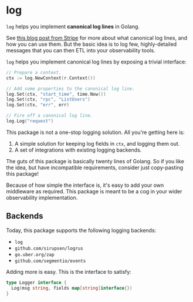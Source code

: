 # log

`log` helps you implement **canonical log lines** in Golang.

See [this blog post from Stripe][stripe] for more about what canonical log
lines, and how you can use them. But the basic idea is to log few,
highly-detailed messages that you can then ETL into your observability tools.

[stripe]: https://stripe.com/blog/canonical-log-lines

`log` helps you implement canonical log lines by exposing a trivial interface:

```go
// Prepare a context.
ctx := log.NewContext(r.Context())

// Add some properties to the canonical log line.
log.Set(ctx, "start_time", time.Now())
log.Set(ctx, "rpc", "ListUsers")
log.Set(ctx, "err", err)

// Fire off a canonical log line.
log.Log("request")
```

This package is not a one-stop logging solution. All you're getting here is:

1. A simple solution for keeping log fields in `ctx`, and logging them out.
2. A set of integrations with existing logging backends.

The guts of this package is basically twenty lines of Golang. So if you like the
idea, but have incompatible requirements, consider just copy-pasting this
package!

Because of how simple the interface is, it's easy to add your own middleware as
required. This package is meant to be a cog in your wider observability
implementation.

## Backends

Today, this package supports the following logging backends:

* `log`
* `github.com/sirupsen/logrus`
* `go.uber.org/zap`
* `github.com/segmentio/events`

Adding more is easy. This is the interface to satisfy:

```go
type Logger interface {
  Log(msg string, fields map[string]interface{})
}
```
